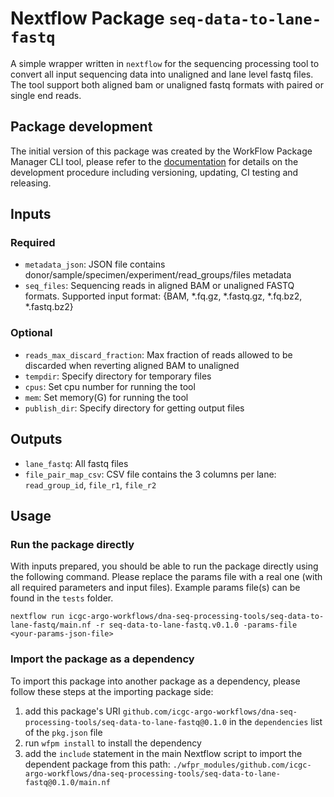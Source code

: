 # Nextflow Package `seq-data-to-lane-fastq`

A simple wrapper written in `nextflow` for the sequencing processing tool to convert all input sequencing data into unaligned and lane level fastq files.  
The tool support both aligned bam or unaligned fastq formats with paired or single end reads.

## Package development

The initial version of this package was created by the WorkFlow Package Manager CLI tool, please refer to
the [documentation](https://wfpm.readthedocs.io) for details on the development procedure including
versioning, updating, CI testing and releasing.


## Inputs
### Required
- `metadata_json`: JSON file contains donor/sample/specimen/experiment/read_groups/files metadata
- `seq_files`: Sequencing reads in aligned BAM or unaligned FASTQ formats. Supported input format: {BAM, *.fq.gz, *.fastq.gz, *.fq.bz2, *.fastq.bz2}

### Optional
- `reads_max_discard_fraction`: Max fraction of reads allowed to be discarded when reverting aligned BAM to unaligned
- `tempdir`: Specify directory for temporary files
- `cpus`: Set cpu number for running the tool
- `mem`: Set memory(G) for running the tool
- `publish_dir`: Specify directory for getting output files

## Outputs
- `lane_fastq`: All fastq files 
- `file_pair_map_csv`: CSV file contains the 3 columns per lane: `read_group_id`, `file_r1`, `file_r2` 

## Usage

### Run the package directly

With inputs prepared, you should be able to run the package directly using the following command.
Please replace the params file with a real one (with all required parameters and input files). Example
params file(s) can be found in the `tests` folder.

```
nextflow run icgc-argo-workflows/dna-seq-processing-tools/seq-data-to-lane-fastq/main.nf -r seq-data-to-lane-fastq.v0.1.0 -params-file <your-params-json-file>
```

### Import the package as a dependency

To import this package into another package as a dependency, please follow these steps at the
importing package side:

1. add this package's URI `github.com/icgc-argo-workflows/dna-seq-processing-tools/seq-data-to-lane-fastq@0.1.0` in the `dependencies` list of the `pkg.json` file
2. run `wfpm install` to install the dependency
3. add the `include` statement in the main Nextflow script to import the dependent package from this path: `./wfpr_modules/github.com/icgc-argo-workflows/dna-seq-processing-tools/seq-data-to-lane-fastq@0.1.0/main.nf`
